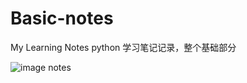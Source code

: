 # Basic-notes
My Learning Notes
python 学习笔记记录，整个基础部分

![image notes](https://github.com/FrankYang3110/img-folder/blob/master/my_notes)

